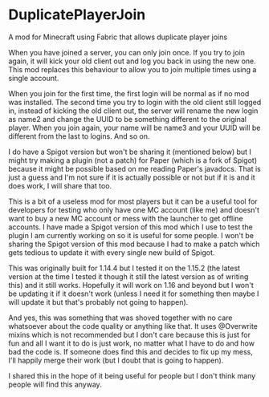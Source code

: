 # DuplicatePlayerJoin
A mod for Minecraft using Fabric that allows duplicate player joins

When you have joined a server, you can only join once. If you try to join again, it will kick your old client out and log you back
in using the new one. This mod replaces this behaviour to allow you to join multiple times using a single account.

When you join for the first time, the first login will be normal as if no mod was installed. The second time you try to login
with the old client still logged in, instead of kicking the old client out, the server will rename the new login as name2 and
change the UUID to be something different to the original player. When you join again, your name will be name3 and your UUID
will be different from the last to logins. And so on.

I do have a Spigot version but won't be sharing it (mentioned below) but I might try making a plugin (not a patch) for Paper 
(which is a fork of Spigot) because it might be possible based on me reading Paper's javadocs. That is just a guess and I'm 
not sure if it is actually possible or not but if it is and it does work, I will share that too.

This is a bit of a useless mod for most players but it can be a useful tool for developers for testing who only have one MC 
account (like me) and doesn't want to buy a new MC account or mess with the launcher to get offline accounts. I have made a Spigot
version of this mod which I use to test the plugin I am currently working on so it is useful for some people. I won't be sharing
the Spigot version of this mod because I had to make a patch which gets tedious to update it with every single new build of Spigot.

This was originally built for 1.14.4 but I tested it on the 1.15.2 (the latest version at the time I tested it though it still
the latest version as of writing this) and it still works. Hopefully it will work on 1.16 and beyond but I won't be updating it
if it doesn't work (unless I need it for something then maybe I will update it but that's probably not going to happen).

And yes, this was something that was shoved together with no care whatsoever about the code quality or anything like that. It uses
@Overwrite mixins which is not recommended but I don't care because this is just for fun and all I want it to do is just work, no
matter what I have to do and how bad the code is. If someone does find this and decides to fix up my mess, I'll happily merge their
work (but I doubt that is going to happen).

I shared this in the hope of it being useful for people but I don't think many people will find this anyway.
